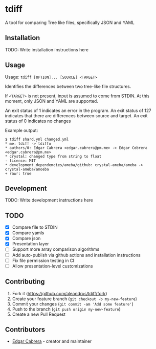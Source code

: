 # tdiff

A tool for comparing Tree like files, specifically JSON and YAML

## Installation

TODO: Write installation instructions here

## Usage

Usage: `tdiff [OPTION]... [SOURCE] <TARGET>`

Identifies the differences between two tree-like file structures.

If `<TARGET>` is not present, input is assumed to come from STDIN.
At this moment, only JSON and YAML are supported.

An exit status of 1 indicates an error in the program.
An exit status of 127 indicates that there are differences between source
and target.
An exit status of 0 indicates no changes

Example output:

```
$ tdiff shard.yml changed.yml
* me: tdiff -> tdiffo
* authors/0: Edgar Cabrera <edgar.cabrera@pm.me> -> Edgar Cobrera <edgar.cabrera@pm.me>
* crystal: changed type from string to float
- license: MIT
* development_dependencies/ameba/github: crystal-ameba/ameba -> crystal-ameba/amoeba
+ rawr: true
```

## Development

TODO: Write development instructions here

## TODO
- [x] Compare file to STDIN
- [x] Compare yamls
- [x] Compare json
- [x] Presentation layer
- [ ] Support more array comparison algorithms
- [ ] Add auto-publish via github actions and installation instructions
- [ ] Fix file permission testing in CI
- [ ] Allow presentation-level customizations

## Contributing

1. Fork it (<https://github.com/aleandros/tdiff/fork>)
2. Create your feature branch (`git checkout -b my-new-feature`)
3. Commit your changes (`git commit -am 'Add some feature'`)
4. Push to the branch (`git push origin my-new-feature`)
5. Create a new Pull Request

## Contributors

- [Edgar Cabrera](https://github.com/aleandros) - creator and maintainer
